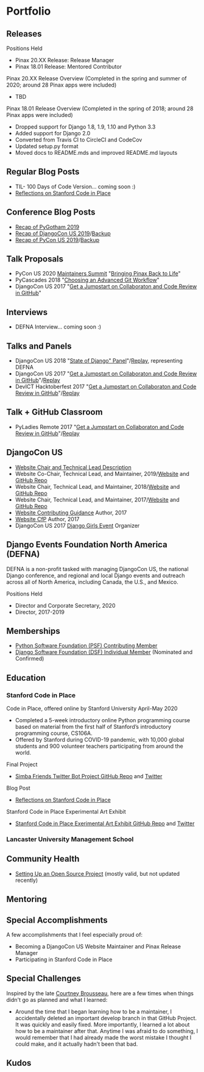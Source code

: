 # Portfolio

## Releases

Positions Held
* Pinax 20.XX Release: Release Manager
* Pinax 18.01 Release: Mentored Contributor

Pinax 20.XX Release Overview (Completed in the spring and summer of 2020; around 28 Pinax apps were included)
* TBD

Pinax 18.01 Release Overview (Completed in the spring of 2018; around 28 Pinax apps were included)
* Dropped support for Django 1.8, 1.9, 1.10 and Python 3.3
* Added support for Django 2.0
* Converted from Travis CI to CircleCI and CodeCov
* Updated setup.py format
* Moved docs to README.mds and improved README.md layouts

## Regular Blog Posts

* TIL- 100 Days of Code Version... coming soon :)
* [Reflections on Stanford Code in Place](regular-blog-posts/reflections-on-stanford-code-in-place.md)

## Conference Blog Posts

* [Recap of PyGotham 2019](conference-blog-posts/recap-of-pygotham-2019.md)
* [Recap of DjangoCon US 2019](https://eldarion.com/blog/2019/10/28/recap-django-us-2019/)/[Backup](https://github.com/KatherineMichel/portfolio/blob/master/conference-blog-posts/recap-of-djangocon-us-2019.md)
* [Recap of PyCon US 2019](https://eldarion.com/blog/2019/06/01/recap-pycon-us-2019/)/[Backup](https://github.com/KatherineMichel/portfolio/blob/master/conference-blog-posts/recap-of-pycon-us-2019.md)

## Talk Proposals

* PyCon US 2020 [Maintainers Summit](https://us.pycon.org/2020/hatchery/maintainers/) "[Bringing Pinax Back to Life](talk-proposals/pycon-us-2020-maintainers-summit.md)"
* PyCascades 2018 "[Choosing an Advanced Git Workflow](talk-proposals/pycascades-2018.md)"
* DjangoCon US 2017 "[Get a Jumpstart on Collaboraton and Code Review in GitHub](talk-proposals/djangocon-us-2017.md)"

## Interviews

* DEFNA Interview... coming soon :)

## Talks and Panels

* DjangoCon US 2018 "[State of Django" Panel](https://2018.djangocon.us/talk/state-of-django-panel/)"/[Replay](https://www.youtube.com/watch?v=TrAFQW7Wza0), representing DEFNA
* DjangoCon US 2017 "[Get a Jumpstart on Collaboraton and Code Review in GitHub](https://github.com/KatherineMichel/get-a-jumpstart-on-collaboration-and-code-review-in-github-djangocon-2017)"/[Replay](https://youtu.be/KCKPbsi88IU)
* DevICT Hacktoberfest 2017 "[Get a Jumpstart on Collaboraton and Code Review in GitHub](https://github.com/KatherineMichel/get-a-jumpstart-on-collaboration-and-code-review-in-gitHub-devict-hacktoberfest)"/[Replay](https://youtu.be/qKQddTEHcXs)

## Talk + GitHub Classroom

* PyLadies Remote 2017 "[Get a Jumpstart on Collaboraton and Code Review in GitHub](https://github.com/KatherineMichel/get-a-jumpstart-on-collaboration-and-code-review-in-github-pyladies-remote)"/[Replay](https://youtu.be/eBTLPYbVvQY)

## DjangoCon US

* [Website Chair and Technical Lead Description](https://github.com/KatherineMichel/portfolio/blob/master/djangocon-us-roles.md)
* Website Co-Chair, Technical Lead, and Maintainer, 2019/[Website](https://2019.djangocon.us/) and [GitHub Repo](https://github.com/djangocon/2019.djangocon.us/)
* Website Chair, Technical Lead, and Maintainer, 2018/[Website](https://2018.djangocon.us/) and [GitHub Repo](https://github.com/djangocon/2018.djangocon.us/)
* Website Chair, Technical Lead, and Maintainer, 2017/[Website](https://2017.djangocon.us/) and [GitHub Repo](https://github.com/djangocon/2017.djangocon.us/)
* [Website Contributing Guidance](https://github.com/djangocon/2017.djangocon.us/blob/master/README.md) Author, 2017
* [Website CfP](https://www.defna.org/announcements/2017/10/10/call-for-proposals-for-djangocon-2018-website/) Author, 2017
* DjangoCon US 2017 [Django Girls Event](https://djangogirls.org/spokane) Organizer

## Django Events Foundation North America (DEFNA)

DEFNA is a non-profit tasked with managing DjangoCon US, the national Django conference, and regional and local Django events and outreach across all of North America, including Canada, the U.S., and Mexico. 

Positions Held
* Director and Corporate Secretary, 2020
* Director, 2017-2019

## Memberships

* [Python Software Foundation (PSF) Contributing Member](https://www.python.org/psf/membership/)
* [Django Software Foundation (DSF) Individual Member](https://www.djangoproject.com/foundation/individual-members/) (Nominated and Confirmed)

## Education

### Stanford Code in Place

Code in Place, offered online by Stanford University April-May 2020
* Completed a 5-week introductory online Python programming course based on material from the first half of Stanford’s introductory programming course, CS106A.
* Offered by Stanford during COVID-19 pandemic, with 10,000 global students and 900 volunteer teachers participating from around the world. 

Final Project
* [Simba Friends Twitter Bot Project GitHub Repo](https://github.com/KatherineMichel/stanford-code-in-place-final-project) and [Twitter](https://twitter.com/SimbaFriendsBot)

Blog Post
* [Reflections on Stanford Code in Place](regular-blog-posts/reflections-on-stanford-code-in-place.md)

Stanford Code in Place Experimental Art Exhibit
* [Stanford Code in Place Exerimental Art Exhibit GitHub Repo](https://github.com/KatherineMichel/stanford-code-in-place-art-exhibit-experiment/) and [Twitter](https://twitter.com/StanfordCiPArt)

### Lancaster University Management School

## Community Health

* [Setting Up an Open Source Project](https://github.com/KatherineMichel/setting-up-an-open-source-project) (mostly valid, but not updated recently)

## Mentoring

## Special Accomplishments

A few accomplishments that I feel especially proud of:
* Becoming a DjangoCon US Website Maintainer and Pinax Release Manager
* Participating in Stanford Code in Place

## Special Challenges

Inspired by the late [Courtney Brousseau](https://courtneybrousseau.github.io/), here are a few times when things didn't go as planned and what I learned:
* Around the time that I began learning how to be a maintainer, I accidentally deleted an important develop branch in that GitHub Project. It was quickly and easily fixed. More importantly, I learned a lot about how to be a maintainer after that. Anytime I was afraid to do something, I would remember that I had already made the worst mistake I thought I could make, and it actually hadn't been that bad.

## Kudos
